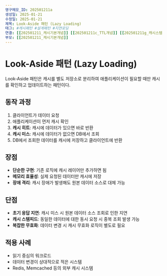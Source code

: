 ```yaml
---
영구메모_ID: 202501211a
생성일: 2025-01-21
수정일: 2025-01-21
제목: Look-Aside 패턴 (Lazy Loading)
태그: #캐시패턴 #설계패턴 #지연로딩
연결: [[202501211_캐시기본개념]] [[202501211c_TTL개념]] [[202501211g_캐시스템피드]]
부모: [[202501211_캐시기본개념]]
---
```


# Look-Aside 패턴 (Lazy Loading)

Look-Aside 패턴은 캐시를 별도 저장소로 분리하여 애플리케이션이 필요할 때만 캐시를 확인하고 업데이트하는 패턴이다.

## 동작 과정

1. 클라이언트가 데이터 요청
2. 애플리케이션이 먼저 캐시 확인
3. **캐시 히트**: 캐시에 데이터가 있으면 바로 반환
4. **캐시 미스**: 캐시에 데이터가 없으면 DB에서 조회
5. DB에서 조회한 데이터를 캐시에 저장하고 클라이언트에 반환

## 장점

- **단순한 구현**: 기존 로직에 캐시 레이어만 추가하면 됨
- **메모리 효율성**: 실제 요청된 데이터만 캐시에 저장
- **장애 격리**: 캐시 장애가 발생해도 원본 데이터 소스로 대체 가능

## 단점

- **초기 응답 지연**: 캐시 미스 시 원본 데이터 소스 조회로 인한 지연
- **캐시 스템피드**: 동일한 데이터에 대한 동시 요청 시 중복 조회 발생 가능
- **복잡한 무효화**: 데이터 변경 시 캐시 무효화 로직이 별도로 필요

## 적용 사례

- 읽기 중심의 워크로드
- 데이터 변경이 상대적으로 적은 시스템
- Redis, Memcached 등의 외부 캐시 시스템